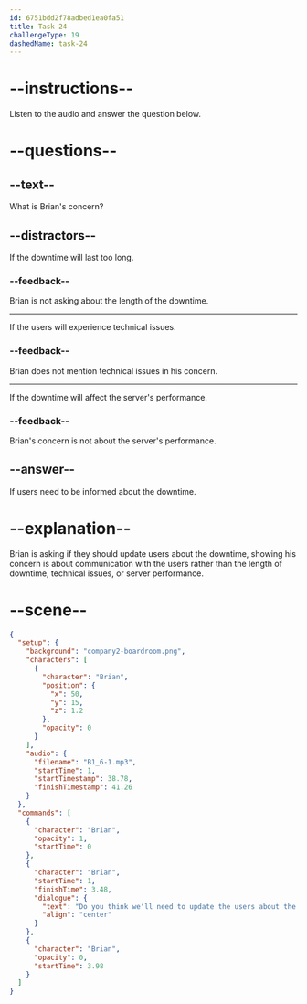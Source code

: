 ```yaml
---
id: 6751bdd2f78adbed1ea0fa51
title: Task 24
challengeType: 19
dashedName: task-24
---
```


<!-- (Audio) Brian: Do you think we'll need to update the users about the downtime? -->

# --instructions--

Listen to the audio and answer the question below.

# --questions--

## --text--

What is Brian's concern?

## --distractors--

If the downtime will last too long.

### --feedback--

Brian is not asking about the length of the downtime.

---

If the users will experience technical issues.

### --feedback--

Brian does not mention technical issues in his concern.

---

If the downtime will affect the server's performance.

### --feedback--

Brian's concern is not about the server's performance.

## --answer--

If users need to be informed about the downtime.

# --explanation--

Brian is asking if they should update users about the downtime, showing his concern is about communication with the users rather than the length of downtime, technical issues, or server performance.

# --scene--

```json
{
  "setup": {
    "background": "company2-boardroom.png",
    "characters": [
      {
        "character": "Brian",
        "position": {
          "x": 50,
          "y": 15,
          "z": 1.2
        },
        "opacity": 0
      }
    ],
    "audio": {
      "filename": "B1_6-1.mp3",
      "startTime": 1,
      "startTimestamp": 38.78,
      "finishTimestamp": 41.26
    }
  },
  "commands": [
    {
      "character": "Brian",
      "opacity": 1,
      "startTime": 0
    },
    {
      "character": "Brian",
      "startTime": 1,
      "finishTime": 3.48,
      "dialogue": {
        "text": "Do you think we'll need to update the users about the downtime?",
        "align": "center"
      }
    },
    {
      "character": "Brian",
      "opacity": 0,
      "startTime": 3.98
    }
  ]
}
```

